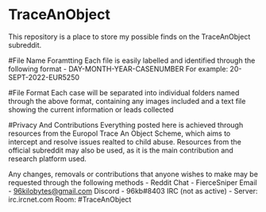 # TraceAnObject
This repository is a place to store my possible finds on the TraceAnObject subreddit.

#File Name Foramtting
Each file  is easily labelled and identified through the following format - 
DAY-MONTH-YEAR-CASENUMBER
For example: 20-SEPT-2022-EUR5250

#File Format
Each case will be separated into individual folders named through the above format, containing any images included and a text file showing the current information or leads collected

#Privacy And Contributions
Everything posted here is achieved through resources from the Europol Trace An Object Scheme, which aims to intercept and resolve issues realted to child abuse. Resources from the official subreddit may also be used, as it is the main contribution and research platform used. 

Any changes, removals or contributions that anyone wishes to make may be requested through the following methods - 
Reddit Chat - FierceSniper
Email - 96kilobytes@gmail.com
Discord - 96kb#8403
IRC (not as active) - Server: irc.ircnet.com Room: #TraceAnObject 
